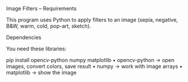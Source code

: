 Image Filters – Requirements

This program uses Python to apply filters to an image (sepia, negative, B&W, warm, cold, pop-art, sketch).

Dependencies

You need these libraries:

pip install opencv-python numpy matplotlib
	•	opencv-python → open images, convert colors, save result
	•	numpy → work with image arrays
	•	matplotlib → show the image
